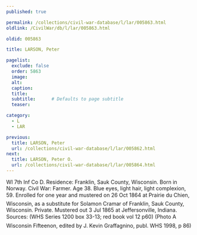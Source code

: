 ```yaml
---
published: true

permalink: /collections/civil-war-database/l/lar/005863.html
oldlink: /CivilWar/db/l/lar/005863.html

oldid: 005863

title: LARSON, Peter

pagelist:
  exclude: false
  order: 5863
  image: 
  alt:
  caption:
  title:
  subtitle:      # Defaults to page subtitle
  teaser:

category: 
  - L 
  - LAR

previous:
  title: LARSON, Peter
  url: /collections/civil-war-database/l/lar/005862.html  
next:
  title: LARSON, Peter O.
  url: /collections/civil-war-database/l/lar/005864.html   
---
```

WI 7th Inf Co D. Residence: Franklin, Sauk County, Wisconsin. Born in Norway. Civil War: Farmer. Age 38. Blue eyes, light hair, light complexion, 5&#146;9&#148;. Enrolled for one year and mustered on 26 Oct 1864 at Prairie du Chien, Wisconsin, as a substitute for Solamon Cramar of Franklin, Sauk County, Wisconsin. Private. Mustered out 3 Jul 1865 at Jeffersonville, Indiana. Sources: (WHS Series 1200 box 33-13; red book vol 12 p60) (Photo &#147;A Wisconsin Fifteenon&#148;, edited by J. Kevin Graffagnino, publ. WHS 1998, p 86)